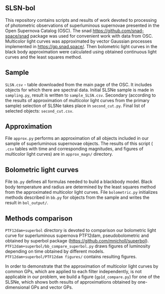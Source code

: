 ## SLSN-bol


This repository contains scripts and results of work devoted to processing of photometric observations of superluminous supernovae presented in the Open Supernova Catalog (OSC). The snad https://github.com/snad-space/snad package was used for convenient work with data from OSC. Multicolor light curves was approximated by vector Gaussian processes implemented in https://gp.snad.space/. Then bolometric light curves in the black body approximation were calculated using obtained continuous light curves and the least squares method.

## Sample

`SLSN.csv` - table downloaded from the main page of the OSC. It includes objects for which there are spectral data. Initial SLSNe sample is made in `sampling.py`, result is written to `sample_SLSN.csv`. Secondary (according to the results of approximation of multicolor light curves from the primary sample) selection of SLSNe takes place in `second_cut.py`. Final list of selected objects: `second_cut.csv`.

## Approximation

File `approx.py` performs an approximation of all objects included in our sample of superluminous supernovae objects. The results of this script ( `.csv` tables with time and corresponding magnitudes, and figures of multicolor light curves) are in `approx_magn/` directory.

## Bolometric light curves

File `bb.py` defines all formulas needed to build a blackbody model. Black body temperature and radius are determined by the least squares method from the approximated multicolor light curves. File `bolometric.py` initializes methods described in `bb.py` for objects from the sample and writes the result in `bol_output/`.

## Methods comparison

`PTF12dam+superbol` directory is devoted to comparison our bolometric light curve for superluminous supernova PTF12dam, pseudobolometric and obtained by superbol package (https://github.com/mnicholl/superbol). `PTF12dam+superbol/bb_compare_superbol.py` draws figures of luminosity depending on time obtained by different models. `PTF12dam+superbol/PTF12dam figures/` contains resulting figures.

In order to demonstrate that the approximation of multicolor light curves by common GPs, which are applied to each filter independently, is not applicable in our problem, we build a figure (`gp1d_compare.py`) for one of the SLSNe, which shows both results of approximations obtained by one-dimensional GPs and vector GPs.

